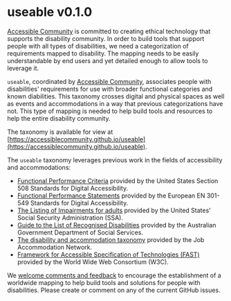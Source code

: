 # **use**able v0.1.0

[Accessible Community](https://www.accessiblecommunity.org) is committed to creating ethical technology that supports the disability community. In order to build tools that support people with all types of disabilities, we need a categorization of requirements mapped to disability. The mapping needs to be easily understandable by end users and yet detailed enough to allow tools to leverage it.  

`useable`, coordinated by [Accessible Community](https://www.accessiblecommunity.org), associates people with disabilities' requirements for use with broader functional categories and known diabilities. This taxonomy crosses digital and physical spaces as well as events and accommodations in a way that previous categorizations have not. This type of mapping is needed to help build tools and resources to help the entire disability community.

The taxonomy is available for view at [https://accessiblecommunity.github.io/useable](https://accessiblecommunity.github.io/useable).

The `useable` taxonomy leverages previous work in the fields of accessibility and accommodations:
* [Functional Performance Criteria](https://www.access-board.gov/ict/#302-functional-performance-criteria) provided by the United States Section 508 Standards for Digital Accessibility.
* [Functional Performance Statements](https://www.etsi.org/deliver/etsi_en/301500_301599/301549/03.01.01_60/en_301549v030101p.pdf) provided by the European EN 301-549 Standards for Digital Accessibility.
* [The Listing of Impairments for adults](https://www.ssa.gov/disability/professionals/bluebook/AdultListings.htm) provided by the United States' Social Security Administration (SSA).
* [Guide to the List of Recognised Disabilities](https://www.dss.gov.au/our-responsibilities/disability-and-carers/benefits-payments/carer-allowance/guide-to-the-list-of-recognised-disabilities) provided by the Australian Government Department of Social Services.
* [The disability and accommodation taxonomy](https://askjan.org/a-to-z.cfm) provided by the Job Accommodation Network.
* [Framework for Accessible Specification of Technologies (FAST)](https://w3c.github.io/apa/fast/) provided by the World Wide Web Consortium (W3C).

We [welcome comments and feedback](https://github.com/accessiblecommunity/useable/issues) to encourage the establishment of a worldwide mapping to help build tools and solutions for people with disabilities. Please create or comment on any of the current GitHub issues.
